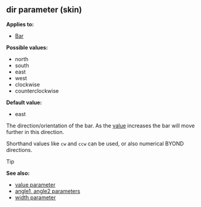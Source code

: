 ## dir parameter (skin)

<!-- -->
**Applies to:**
+   [Bar](/ref/skin/control/bar.md) 
<!-- -->
**Possible values:**
+   north
+   south
+   east
+   west
+   clockwise
+   counterclockwise
<!-- -->
**Default value:**
+   east


The direction/orientation of the bar. As the
[value](/ref/skin/param/value.md) increases the bar will move
further in this direction. 

Shorthand values like `cw` and `ccw`
can be used, or also numerical BYOND directions.

> [!TIP] 
> **See also:**
> +   [value parameter](/ref/skin/param/angle.md) 
> +   [angle1, angle2 parameters](/ref/skin/param/angle.md) 
> +   [width parameter](/ref/skin/param/width.md) 